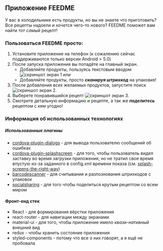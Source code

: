 ## Приложение FEEDME

У вас в холодильнике есть продукты, но вы не знаете что приготовить?
Все рецепты надоели и хочется чего-то нового?
FEEDME поможет вам найти *тот самый* рецепт!

### Пользоваться FEEDME просто:

1. Установите приложение на телефон (к сожалению сейчас поддерживаются только версии Android > 5.0)
2. После запуска приложения вы попадёте на главный экран.
    * Добавляйте продукты, пользуясь текстовым вводом ![скриншот экран 1](http://res.cloudinary.com/mariaevstropova/image/upload/v1501006071/S70725-205535_mgcdxe.jpg)
    или
    * Добавляйте продукты, просто ***сканируя штрихкод*** на упаковке!
3. После добавления всех желаемых продуктов, запустите поиск ![скриншот экран 2](http://res.cloudinary.com/mariaevstropova/image/upload/v1501006071/S70725-205553_ubf8vs.jpg).
4. Выберете понравившийся рецепт ![скриншот экран 3](http://res.cloudinary.com/mariaevstropova/image/upload/v1501006071/S70725-205607_krggl2.jpg).
5. Смотрите детальную информацию и рецепте, а так же ***поделитесь*** рецептом с кем угодно!

### Информация об использованных технологиях

##### Использованные плагины

* [cordova-plugin-dialogs](https://cordova.apache.org/docs/en/latest/reference/cordova-plugin-dialogs/) - для вывода пользователю сообщений об ошибках
* [cordova-plugin-splashscreen](https://cordova.apache.org/docs/en/latest/reference/cordova-plugin-splashscreen/) - для того, чтобы пользователь видел заставку во время загрузки приложения, но не тратил свое время впустую из-за заданного в config.xml времени показа (см. [splash-screens-the-right-way](https://www.bignerdranch.com/blog/splash-screens-the-right-way/))
* [barcodescanner](http://plugins.telerik.com/cordova/plugin/barcodescanner) - для считывания и разпознования штрихкодов с упаковок
* [socialsharing](http://plugins.telerik.com/cordova/plugin/socialsharing) - для того чтобы поделиться крутым рецептом со всем миром

#### Фронт-енд стек

* React - для формирования вёрстки приложения
* react-router - для навигации между экранами
* material-ui - для того, чтобы приложение имело *квази-нативный* внешний вид
* redux - чтобы хранить состояние приложения
* styled-components - потому что все о них говорят, а я ещё не пробовала